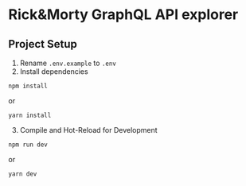 # Rick&Morty GraphQL API explorer

## Project Setup

1. Rename `.env.example` to `.env`
2. Install dependencies
```
npm install
```
or 
```
yarn install
```

3. Compile and Hot-Reload for Development

```
npm run dev
```
or 
```
yarn dev
```
